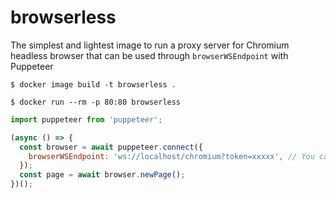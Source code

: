 # browserless

The simplest and lightest image to run a proxy server for Chromium headless browser that can be used through `browserWSEndpoint` with Puppeteer

```shell
$ docker image build -t browserless .
```

```shell
$ docker run --rm -p 80:80 browserless
```

```javascript
import puppeteer from 'puppeteer';

(async () => {
  const browser = await puppeteer.connect({
    browserWSEndpoint: 'ws://localhost/chromium?token=xxxxx', // You can find the token in server.js but **you should change it if you want to utilize in production**
  });
  const page = await browser.newPage();
})();
```
